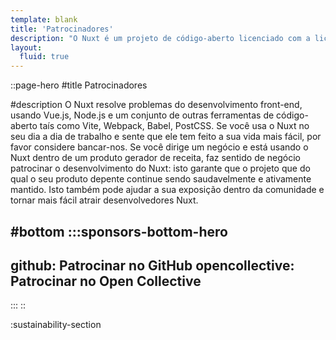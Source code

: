 ```yaml
---
template: blank
title: 'Patrocinadores'
description: "O Nuxt é um projeto de código-aberto licenciado com a licença MIT e de uso gratuito. Contudo, os esforços de manuteção não é sustentável sem o financiamento bancário apropriado."
layout:
  fluid: true
---
```


::page-hero
#title
Patrocinadores

#description
O Nuxt resolve problemas do desenvolvimento front-end, usando Vue.js, Node.js e um conjunto de outras ferramentas de código-aberto taís como Vite, Webpack, Babel, PostCSS.
Se você usa o Nuxt no seu dia a dia de trabalho e sente que ele tem feito a sua vida mais fácil, por favor considere bancar-nos.
Se você dirige um negócio e está usando o Nuxt dentro de um produto gerador de receita, faz sentido de negócio patrocinar o desenvolvimento do Nuxt: isto garante que o projeto que do qual o seu produto depente continue sendo saudavelmente e ativamente mantido. Isto também pode ajudar a sua exposição dentro da comunidade e tornar mais fácil atrair desenvolvedores Nuxt.

#bottom
  :::sponsors-bottom-hero
  ---
  github: Patrocinar no GitHub
  opencollective: Patrocinar no Open Collective
  ---
  :::
::

:sustainability-section
